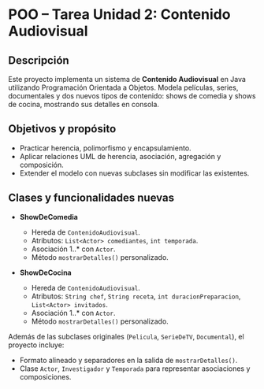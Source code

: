 # POO – Tarea Unidad 2: Contenido Audiovisual

## Descripción
Este proyecto implementa un sistema de **Contenido Audiovisual** en Java utilizando Programación Orientada a Objetos. Modela películas, series, documentales y dos nuevos tipos de contenido: shows de comedia y shows de cocina, mostrando sus detalles en consola.

## Objetivos y propósito
- Practicar herencia, polimorfismo y encapsulamiento.  
- Aplicar relaciones UML de herencia, asociación, agregación y composición.  
- Extender el modelo con nuevas subclases sin modificar las existentes.

## Clases y funcionalidades nuevas
- **ShowDeComedia**  
  - Hereda de `ContenidoAudiovisual`.  
  - Atributos: `List<Actor> comediantes`, `int temporada`.  
  - Asociación 1..* con `Actor`.  
  - Método `mostrarDetalles()` personalizado.  

- **ShowDeCocina**  
  - Hereda de `ContenidoAudiovisual`.  
  - Atributos: `String chef`, `String receta`, `int duracionPreparacion`, `List<Actor> invitados`.  
  - Asociación 1..* con `Actor`.  
  - Método `mostrarDetalles()` personalizado.  

Además de las subclases originales (`Pelicula`, `SerieDeTV`, `Documental`), el proyecto incluye:
- Formato alineado y separadores en la salida de `mostrarDetalles()`.  
- Clase `Actor`, `Investigador` y `Temporada` para representar asociaciones y composiciones.


